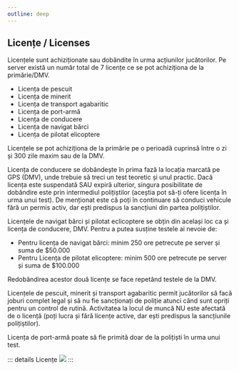 ```yaml
---
outline: deep
---
```


## Licențe / Licenses

Licențele sunt achiziționate sau dobândite în urma acțiunilor jucătorilor. Pe server există un număr total de 7 licențe ce se pot achiziționa de la primărie/DMV. 

- Licența de pescuit
- Licența de minerit
- Licența de transport agabaritic
- Licența de port-armă
- Licența de conducere
- Licența de navigat bărci
- Licența de pilotat elicoptere

Licențele se pot achiziționa de la primărie pe o perioadă cuprinsă între o zi și 300 zile maxim sau de la DMV.

Licența de conducere se dobândește în prima fază la locația marcată pe GPS (DMV), unde trebuie să treci un test teoretic și unul practic. Dacă licența este suspendată SAU expiră ulterior, singura posibilitate de dobândire este prin intermediul polițiștilor (aceștia pot să-ți ofere licența în urma unui test). De menționat este că poți în continuare să conduci vehicule fără un permis activ, dar ești predispus la sancțiuni din partea polițiștilor.

Licențele de navigat bărci și pilotat eclicoptere se obțin din același loc ca și licența de conducere, DMV. Pentru a putea susține testele ai nevoie de:
- Pentru licența de navigat bărci: minim 250 ore petrecute pe server și suma de $50.000
- Pentru Licența de pilotat elicoptere: minim 500 ore petrecute pe server și suma de $100.000

Redobândirea acestor două licențe se face repetând testele de la DMV.

Licențele de pescuit, minerit și transport agabaritic permit jucătorilor să facă joburi complet legal și să nu fie sancționați de poliție atunci când sunt opriți pentru un control de rutină. Activitatea la locul de muncă NU este afectată de o licență (poți lucra și fără licențe active, dar ești predispus la sancțiunile polițiștilor).

Licența de port-armă poate să fie primită doar de la polițiști în urma unui test.

::: details Licențe
  <img src="https://i.imgur.com/cc9nVTb.gif"/>
:::